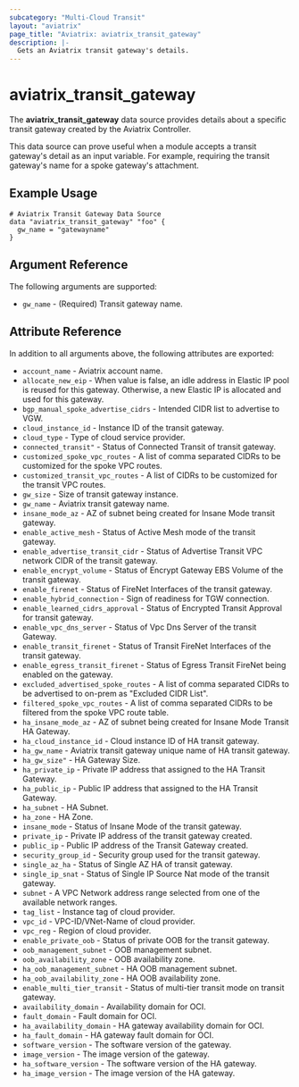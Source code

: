 ```yaml
---
subcategory: "Multi-Cloud Transit"
layout: "aviatrix"
page_title: "Aviatrix: aviatrix_transit_gateway"
description: |-
  Gets an Aviatrix transit gateway's details.
---
```


# aviatrix_transit_gateway

The **aviatrix_transit_gateway** data source provides details about a specific transit gateway created by the Aviatrix Controller.

This data source can prove useful when a module accepts a transit gateway's detail as an input variable. For example, requiring the transit gateway's name for a spoke gateway's attachment.

## Example Usage

```hcl
# Aviatrix Transit Gateway Data Source
data "aviatrix_transit_gateway" "foo" {
  gw_name = "gatewayname"
}
```

## Argument Reference

The following arguments are supported:

* `gw_name` - (Required) Transit gateway name.

## Attribute Reference

In addition to all arguments above, the following attributes are exported:

* `account_name` - Aviatrix account name.
* `allocate_new_eip` - When value is false, an idle address in Elastic IP pool is reused for this gateway. Otherwise, a new Elastic IP is allocated and used for this gateway.
* `bgp_manual_spoke_advertise_cidrs` - Intended CIDR list to advertise to VGW.
* `cloud_instance_id` - Instance ID of the transit gateway.
* `cloud_type` - Type of cloud service provider.
* `connected_transit"` -  Status of Connected Transit of transit gateway.
* `customized_spoke_vpc_routes` - A list of comma separated CIDRs to be customized for the spoke VPC routes.
* `customized_transit_vpc_routes` - A list of CIDRs to be customized for the transit VPC routes.
* `gw_size` - Size of transit gateway instance.
* `gw_name` - Aviatrix transit gateway name.
* `insane_mode_az` - AZ of subnet being created for Insane Mode transit gateway.
* `enable_active_mesh` - Status of Active Mesh mode of the transit gateway.
* `enable_advertise_transit_cidr` - Status of Advertise Transit VPC network CIDR of the transit gateway.
* `enable_encrypt_volume` - Status of Encrypt Gateway EBS Volume of the transit gateway.
* `enable_firenet` - Status of FireNet Interfaces of the transit gateway.
* `enable_hybrid_connection` - Sign of readiness for TGW connection.
* `enable_learned_cidrs_approval` - Status of Encrypted Transit Approval for transit gateway.
* `enable_vpc_dns_server` - Status of Vpc Dns Server of the transit Gateway.
* `enable_transit_firenet` - Status of Transit FireNet Interfaces of the transit gateway.
* `enable_egress_transit_firenet` - Status of Egress Transit FireNet being enabled on the gateway.
* `excluded_advertised_spoke_routes` - A list of comma separated CIDRs to be advertised to on-prem as "Excluded CIDR List".
* `filtered_spoke_vpc_routes` - A list of comma separated CIDRs to be filtered from the spoke VPC route table.
* `ha_insane_mode_az` - AZ of subnet being created for Insane Mode Transit HA Gateway.
* `ha_cloud_instance_id` - Cloud instance ID of HA transit gateway.
* `ha_gw_name` - Aviatrix transit gateway unique name of HA transit gateway.
* `ha_gw_size"` - HA Gateway Size.
* `ha_private_ip` - Private IP address that assigned to the HA Transit Gateway.
* `ha_public_ip` - Public IP address that assigned to the HA Transit Gateway.
* `ha_subnet` - HA Subnet.
* `ha_zone` - HA Zone.
* `insane_mode` - Status of Insane Mode of the transit gateway.
* `private_ip` - Private IP address of the transit gateway created.
* `public_ip` - Public IP address of the Transit Gateway created.
* `security_group_id` - Security group used for the transit gateway.
* `single_az_ha` - Status of Single AZ HA of transit gateway.
* `single_ip_snat` - Status of Single IP Source Nat mode of the transit gateway.
* `subnet` - A VPC Network address range selected from one of the available network ranges.
* `tag_list` - Instance tag of cloud provider.
* `vpc_id` - VPC-ID/VNet-Name of cloud provider.
* `vpc_reg` - Region of cloud provider.
* `enable_private_oob` - Status of private OOB for the transit gateway.
* `oob_management_subnet` - OOB management subnet.
* `oob_availability_zone` - OOB availability zone.
* `ha_oob_management_subnet` - HA OOB management subnet.
* `ha_oob_availability_zone` - HA OOB availability zone.
* `enable_multi_tier_transit` - Status of multi-tier transit mode on transit gateway.
* `availability_domain` - Availability domain for OCI.
* `fault_domain` - Fault domain for OCI.
* `ha_availability_domain` - HA gateway availability domain for OCI.
* `ha_fault_domain` - HA gateway fault domain for OCI.
* `software_version` - The software version of the gateway.
* `image_version` - The image version of the gateway.
* `ha_software_version` - The software version of the HA gateway.
* `ha_image_version` - The image version of the HA gateway.

